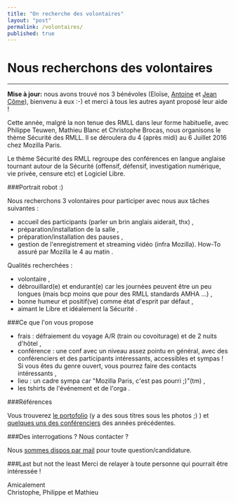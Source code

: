 ```yaml
---
title: "On recherche des volontaires"
layout: "post"
permalink: /volontaires/
published: true 
---
```


# Nous recherchons des volontaires 


---

**Mise à jour:** nous avons trouvé nos 3 bénévoles (Eloïse, [Antoine](https://twitter.com/acervoise) et [Jean Côme](https://twitter.com/cdpointpoint)), bienvenu à eux :-) et merci à tous les autres ayant proposé leur aide !

Cette année, malgré la non tenue des RMLL dans leur forme habituelle, avec Philippe Teuwen, Mathieu Blanc et Christophe Brocas, nous organisons le thème Sécurité des RMLL. Il se déroulera du 4 (après midi) au 6 Juillet 2016 chez Mozilla Paris.

Le thème Sécurité des RMLL regroupe des conférences en langue anglaise tournant autour de la Sécurité (offensif, défensif, investigation numérique, vie privée, censure etc) et Logiciel Libre.

###Portrait robot :)

Nous recherchons 3 volontaires pour participer avec nous aux tâches suivantes :

- accueil des participants (parler un brin anglais aiderait, thx) ,
- préparation/installation de la salle ,
- préparation/installation des pauses ,
- gestion de l'enregistrement et streaming vidéo (infra Mozilla). How-To assuré par Mozilla le 4 au matin .

Qualités recherchées :

- volontaire ,
- débrouillard(e) et endurant(e) car les journées peuvent être un peu longues (mais bcp moins que pour des RMLL standards AMHA ...) ,
- bonne humeur et positif(ve) comme état d'esprit par défaut ,
- aimant le Libre et idéalement la Sécurité .

###Ce que l'on vous propose

- frais : défraiement du voyage A/R (train ou covoiturage) et de 2 nuits d'hôtel ,
- conférence : une conf avec un niveau assez pointu en général, avec des conférenciers et des participants intéressants, accessibles et sympas ! Si vous êtes du genre ouvert, vous pourrez faire des contacts intéressants ,
- lieu : un cadre sympa car "Mozilla Paris, c'est pas pourri ;)"(tm) ,
- les tshirts de l'événement et de l'orga .
 
###Références

Vous trouverez [le portofolio](https://sec2016.rmll.info/#portfolio) (y a des sous titres sous les photos ;) ) et [quelques uns des conférenciers](https://sec2016.rmll.info/#archives) des années précédentes.

###Des interrogations ? Nous contacter ?

Nous [sommes dispos par mail](mailto:contact.sec2016@rmll.info) pour toute question/candidature.

###Last but not the least
Merci de relayer à toute personne qui pourrait être intéressée !

Amicalement  
Christophe, Philippe et Mathieu 
